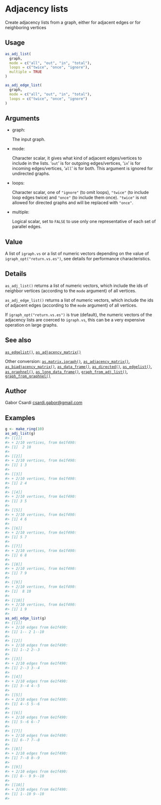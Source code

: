 # Adjacency lists

Create adjacency lists from a graph, either for adjacent edges or for
neighboring vertices

## Usage

``` r
as_adj_list(
  graph,
  mode = c("all", "out", "in", "total"),
  loops = c("twice", "once", "ignore"),
  multiple = TRUE
)

as_adj_edge_list(
  graph,
  mode = c("all", "out", "in", "total"),
  loops = c("twice", "once", "ignore")
)
```

## Arguments

- graph:

  The input graph.

- mode:

  Character scalar, it gives what kind of adjacent edges/vertices to
  include in the lists. ‘`out`’ is for outgoing edges/vertices, ‘`in`’
  is for incoming edges/vertices, ‘`all`’ is for both. This argument is
  ignored for undirected graphs.

- loops:

  Character scalar, one of `"ignore"` (to omit loops), `"twice"` (to
  include loop edges twice) and `"once"` (to include them once).
  `"twice"` is not allowed for directed graphs and will be replaced with
  `"once"`.

- multiple:

  Logical scalar, set to `FALSE` to use only one representative of each
  set of parallel edges.

## Value

A list of `igraph.vs` or a list of numeric vectors depending on the
value of `igraph_opt("return.vs.es")`, see details for performance
characteristics.

## Details

`as_adj_list()` returns a list of numeric vectors, which include the ids
of neighbor vertices (according to the `mode` argument) of all vertices.

`as_adj_edge_list()` returns a list of numeric vectors, which include
the ids of adjacent edges (according to the `mode` argument) of all
vertices.

If `igraph_opt("return.vs.es")` is true (default), the numeric vectors
of the adjacency lists are coerced to `igraph.vs`, this can be a very
expensive operation on large graphs.

## See also

[`as_edgelist()`](https://r.igraph.org/reference/as_edgelist.md),
[`as_adjacency_matrix()`](https://r.igraph.org/reference/as_adjacency_matrix.md)

Other conversion:
[`as.matrix.igraph()`](https://r.igraph.org/reference/as.matrix.igraph.md),
[`as_adjacency_matrix()`](https://r.igraph.org/reference/as_adjacency_matrix.md),
[`as_biadjacency_matrix()`](https://r.igraph.org/reference/as_biadjacency_matrix.md),
[`as_data_frame()`](https://r.igraph.org/reference/graph_from_data_frame.md),
[`as_directed()`](https://r.igraph.org/reference/as_directed.md),
[`as_edgelist()`](https://r.igraph.org/reference/as_edgelist.md),
[`as_graphnel()`](https://r.igraph.org/reference/as_graphnel.md),
[`as_long_data_frame()`](https://r.igraph.org/reference/as_long_data_frame.md),
[`graph_from_adj_list()`](https://r.igraph.org/reference/graph_from_adj_list.md),
[`graph_from_graphnel()`](https://r.igraph.org/reference/graph_from_graphnel.md)

## Author

Gabor Csardi <csardi.gabor@gmail.com>

## Examples

``` r
g <- make_ring(10)
as_adj_list(g)
#> [[1]]
#> + 2/10 vertices, from 6e1f490:
#> [1]  2 10
#> 
#> [[2]]
#> + 2/10 vertices, from 6e1f490:
#> [1] 1 3
#> 
#> [[3]]
#> + 2/10 vertices, from 6e1f490:
#> [1] 2 4
#> 
#> [[4]]
#> + 2/10 vertices, from 6e1f490:
#> [1] 3 5
#> 
#> [[5]]
#> + 2/10 vertices, from 6e1f490:
#> [1] 4 6
#> 
#> [[6]]
#> + 2/10 vertices, from 6e1f490:
#> [1] 5 7
#> 
#> [[7]]
#> + 2/10 vertices, from 6e1f490:
#> [1] 6 8
#> 
#> [[8]]
#> + 2/10 vertices, from 6e1f490:
#> [1] 7 9
#> 
#> [[9]]
#> + 2/10 vertices, from 6e1f490:
#> [1]  8 10
#> 
#> [[10]]
#> + 2/10 vertices, from 6e1f490:
#> [1] 1 9
#> 
as_adj_edge_list(g)
#> [[1]]
#> + 2/10 edges from 6e1f490:
#> [1] 1-- 2 1--10
#> 
#> [[2]]
#> + 2/10 edges from 6e1f490:
#> [1] 1--2 2--3
#> 
#> [[3]]
#> + 2/10 edges from 6e1f490:
#> [1] 2--3 3--4
#> 
#> [[4]]
#> + 2/10 edges from 6e1f490:
#> [1] 3--4 4--5
#> 
#> [[5]]
#> + 2/10 edges from 6e1f490:
#> [1] 4--5 5--6
#> 
#> [[6]]
#> + 2/10 edges from 6e1f490:
#> [1] 5--6 6--7
#> 
#> [[7]]
#> + 2/10 edges from 6e1f490:
#> [1] 6--7 7--8
#> 
#> [[8]]
#> + 2/10 edges from 6e1f490:
#> [1] 7--8 8--9
#> 
#> [[9]]
#> + 2/10 edges from 6e1f490:
#> [1] 8-- 9 9--10
#> 
#> [[10]]
#> + 2/10 edges from 6e1f490:
#> [1] 1--10 9--10
#> 
```
